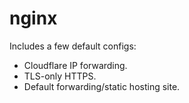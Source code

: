 # nginx

Includes a few default configs:

- Cloudflare IP forwarding.
- TLS-only HTTPS.
- Default forwarding/static hosting site.
